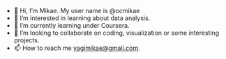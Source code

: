 - 👋 Hi, I’m Mikae. My user name is @ocmikae
- 👀 I’m interested in learning about data analysis.
- 🌱 I’m currently learning under Coursera.
- 💞️ I’m looking to collaborate on coding, visualization or some interesting projects. 
- 📫 How to reach me yagimikae@gmail.com.

<!---
ocmikae/ocmikae is a ✨ special ✨ repository because its `README.md` (this file) appears on your GitHub profile.
You can click the Preview link to take a look at your changes.
--->
